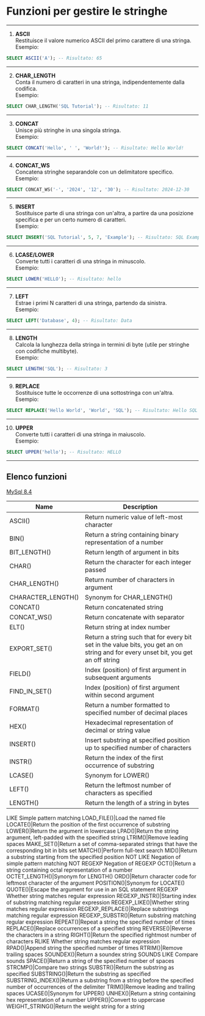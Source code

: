 # Funzioni per gestire le stringhe
---

1. **ASCII**  
Restituisce il valore numerico ASCII del primo carattere di una stringa.  
Esempio:  

```sql
SELECT ASCII('A'); -- Risultato: 65
```

---

2. **CHAR_LENGTH**  
Conta il numero di caratteri in una stringa, indipendentemente dalla codifica.  
Esempio:  

```sql
SELECT CHAR_LENGTH('SQL Tutorial'); -- Risultato: 11
```

---

3. **CONCAT**  
Unisce più stringhe in una singola stringa.  
Esempio:  

```sql
SELECT CONCAT('Hello', ' ', 'World!'); -- Risultato: Hello World!
```

---

4. **CONCAT_WS**  
Concatena stringhe separandole con un delimitatore specifico.  
Esempio:  

```sql
SELECT CONCAT_WS('-', '2024', '12', '30'); -- Risultato: 2024-12-30
```

---

5. **INSERT**  
Sostituisce parte di una stringa con un'altra, a partire da una posizione specifica e per un certo numero di caratteri.  
Esempio:  

```sql
SELECT INSERT('SQL Tutorial', 5, 7, 'Example'); -- Risultato: SQL Example
```

---

6. **LCASE/LOWER**  
Converte tutti i caratteri di una stringa in minuscolo.  
Esempio:  

```sql
SELECT LOWER('HELLO'); -- Risultato: hello
```

---

7. **LEFT**  
Estrae i primi N caratteri di una stringa, partendo da sinistra.  
Esempio:  

```sql
SELECT LEFT('Database', 4); -- Risultato: Data
```

---

8. **LENGTH**  
Calcola la lunghezza della stringa in termini di byte (utile per stringhe con codifiche multibyte).  
Esempio:  

```sql
SELECT LENGTH('SQL'); -- Risultato: 3
```

---

9. **REPLACE**  
Sostituisce tutte le occorrenze di una sottostringa con un'altra.  
Esempio:  

```sql
SELECT REPLACE('Hello World', 'World', 'SQL'); -- Risultato: Hello SQL
```

---

10. **UPPER**  
Converte tutti i caratteri di una stringa in maiuscolo.  
Esempio:  

```sql
SELECT UPPER('hello'); -- Risultato: HELLO
```

---

## Elenco funzioni

[MySql 8.4](https://dev.mysql.com/doc/refman/8.4/en/string-functions.html)

Name|Description
---|---
ASCII()|Return numeric value of left-most character
BIN()|Return a string containing binary representation of a number
BIT_LENGTH()|Return length of argument in bits
CHAR()|Return the character for each integer passed
CHAR_LENGTH()|Return number of characters in argument
CHARACTER_LENGTH()|Synonym for CHAR_LENGTH()
CONCAT()|Return concatenated string
CONCAT_WS()|Return concatenate with separator
ELT()|Return string at index number
EXPORT_SET()|Return a string such that for every bit set in the value bits, you get an on string and for every unset bit, you get an off string
FIELD()|Index (position) of first argument in subsequent arguments
FIND_IN_SET()|Index (position) of first argument within second argument
FORMAT()|Return a number formatted to specified number of decimal places
HEX()|Hexadecimal representation of decimal or string value
INSERT()|Insert substring at specified position up to specified number of characters
INSTR()|Return the index of the first occurrence of substring
LCASE()|Synonym for LOWER()
LEFT()|Return the leftmost number of characters as specified
LENGTH()|Return the length of a string in bytes
LIKE Simple pattern matching
LOAD_FILE()|Load the named file
LOCATE()|Return the position of the first occurrence of substring
LOWER()|Return the argument in lowercase
LPAD()|Return the string argument, left-padded with the specified string
LTRIM()|Remove leading spaces
MAKE_SET()|Return a set of comma-separated strings that have the corresponding bit in bits set
MATCH()|Perform full-text search
MID()|Return a substring starting from the specified position
NOT LIKE Negation of simple pattern matching
NOT REGEXP Negation of REGEXP
OCT()|Return a string containing octal representation of a number
OCTET_LENGTH()|Synonym for LENGTH()
ORD()|Return character code for leftmost character of the argument
POSITION()|Synonym for LOCATE()
QUOTE()|Escape the argument for use in an SQL statement
REGEXP Whether string matches regular expression
REGEXP_INSTR()|Starting index of substring matching regular expression
REGEXP_LIKE()|Whether string matches regular expression
REGEXP_REPLACE()|Replace substrings matching regular expression
REGEXP_SUBSTR()|Return substring matching regular expression
REPEAT()|Repeat a string the specified number of times
REPLACE()|Replace occurrences of a specified string
REVERSE()|Reverse the characters in a string
RIGHT()|Return the specified rightmost number of characters
RLIKE Whether string matches regular expression
RPAD()|Append string the specified number of times
RTRIM()|Remove trailing spaces
SOUNDEX()|Return a soundex string
SOUNDS LIKE Compare sounds
SPACE()|Return a string of the specified number of spaces
STRCMP()|Compare two strings
SUBSTR()|Return the substring as specified
SUBSTRING()|Return the substring as specified
SUBSTRING_INDEX()|Return a substring from a string before the specified number of occurrences of the delimiter
TRIM()|Remove leading and trailing spaces
UCASE()|Synonym for UPPER()
UNHEX()|Return a string containing hex representation of a number
UPPER()|Convert to uppercase
WEIGHT_STRING()|Return the weight string for a string
